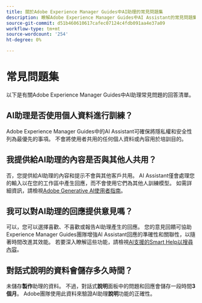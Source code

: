 ```yaml
---
title: 關於Adobe Experience Manager Guides中AI助理的常見問題集
description: 瞭解Adobe Experience Manager Guides中AI Assistant的常見問題集。
source-git-commit: d51b460610617cafec07124c4fdb091aa4e37a09
workflow-type: tm+mt
source-wordcount: '254'
ht-degree: 0%

---
```



# 常見問題集

以下是有關Adobe Experience Manager Guides中AI助理常見問題的回答清單。

## AI助理是否使用個人資料進行訓練？

Adobe Experience Manager Guides中的AI Assistant可確保將隱私權和安全性列為最優先的事項。 不會將使用者共用的任何個人資料或內容用於培訓目的。

## 我提供給AI助理的內容是否與其他人共用？

否，您提供給AI助理的內容和提示不會與其他客戶共用。 AI Assistant僅會處理您的輸入以在您的工作區中產生回應，而不會使用它們為其他人訓練模型。 如需詳細資訊，請檢視[Adobe Generative AI使用者指南](https://www.adobe.com/tw/legal/licenses-terms/adobe-dx-gen-ai-user-guidelines.html)。

## 我可以對AI助理的回應提供意見嗎？

可以，您可以選擇喜歡、不喜歡或報告AI助理產生的回應。 您的意見回饋可協助Experience Manager Guides團隊增強AI Assistant回應的準確性和關聯性，以隨著時間改進其效能。 若要深入瞭解這些功能，請檢視[AI支援的Smart Help以搜尋內容](./ai-based-smart-help.md)。

## 對話式說明的資料會儲存多久時間？

未儲存&#x200B;**製作**&#x200B;助理的資料。 不過，對話式&#x200B;**說明**&#x200B;面板中的問題和回應會儲存一段時間&#x200B;**3個月**。 Adobe團隊使用此資料來驗證AI助理&#x200B;**說明**&#x200B;功能的正確性。




